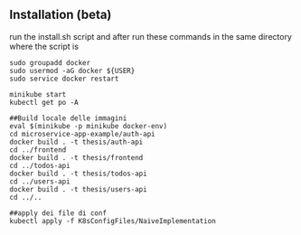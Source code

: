 ## Installation (beta)
run the install.sh script and after run these commands in the same directory where the script is

```
sudo groupadd docker
sudo usermod -aG docker ${USER}
sudo service docker restart

minikube start
kubectl get po -A

##Build locale delle immagini
eval $(minikube -p minikube docker-env)
cd microservice-app-example/auth-api
docker build . -t thesis/auth-api
cd ../frontend
docker build . -t thesis/frontend
cd ../todos-api
docker build . -t thesis/todos-api
cd ../users-api
docker build . -t thesis/users-api
cd ../..

##apply dei file di conf
kubectl apply -f K8sConfigFiles/NaiveImplementation
```
